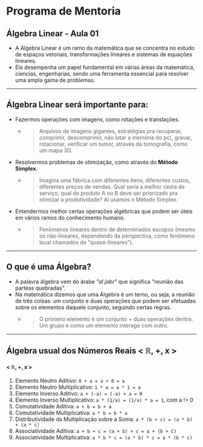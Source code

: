 # Programa de Mentoria

## Álgebra Linear - Aula 01

- A Álgebra Linear é um ramo da matemática que se concentra no estudo de espaços vetoriais, transformações lineares e sistemas de equações lineares.
- Ela desempenha um papel fundamental em várias áreas da matemática, ciencias, engenharias, sendo uma ferramenta essencial para resolver uma ampla gama de problemas. 

___ 

## Álgebra Linear será importante para:

- Fazermos operações com imagens, como rotações e translações.
  - > Arquivos de imagens gigantes, estratégias pra recuperar, comprimir, descomprimir, não lotar a memória do pc), gravar, rotacionar, verificar um tumor, através da tomografia, como um mapa 3D.

- Resolvermos problemas de otimização, como através do __Método Simplex__.
  - > Imagina uma fábrica com diferentes itens, diferentes custos, diferentes preços de vendas. Qual seria a melhor cesta de serviço, qual do produto A ou B deve ser priorizado pra otimizar a produtividade? Aí usamos o Método Simplex. 

- Entendermos melhor certas operações algébricas que podem ser úteis em vários ramos do conhecimento humano.
  - > Fenômenos lineares dentro de determinados escopos (mesmo os não-lineares, dependendo da perspectiva, como fenômeno local chamados de "quase-lineares").

___

## O que é uma Álgebra? 

- A palavra álgebra vem do árabe _"al jabr"_ que significa "reunião das partess quebradas".
- Na matemática dizemos que uma Álgebra é um terno, ou seja, a reunião de três coisas: um conjunto e duas operações que podem ser efetuadas sobre os elementos daquele conjunto, seguindo certas regras.
  - > O primeiro elemento é um conjunto + duas operações dentro. Um grupo e como um elemento interage com outro.

___

## Álgebra usual dos Números Reais < ℝ, +, x >

#### < ℝ, +, x >

1) Elemento Neutro Aditivo: `0 + a = a + 0 = a`
2) Elemento Neutro Multiplicativo: `1 * a = a * 1 = a`
3) Elemento Inverso Aditivo: `a + (-a) = (-a) + a = 0`
4) Elemento Inverso Multiplicativo: `a * (1/a) = (1/a) * a = 1`, com a != 0
5) Comutatividade Aditiva: `a + b = b + a`
6) Comutatividade Multiplicativa: `a * b = b * a`
7) Distributividade da Multiplicação sobre a Soma: `a * (b + c) = (a * b) + (a * c)`
8) Associatividade Aditiva: `a + b + c = (a + b) + c = a + (b + C)`
9) Associatividade Multiplicativa: `a * b * c = (a * b) * c = a * (b * c)`
